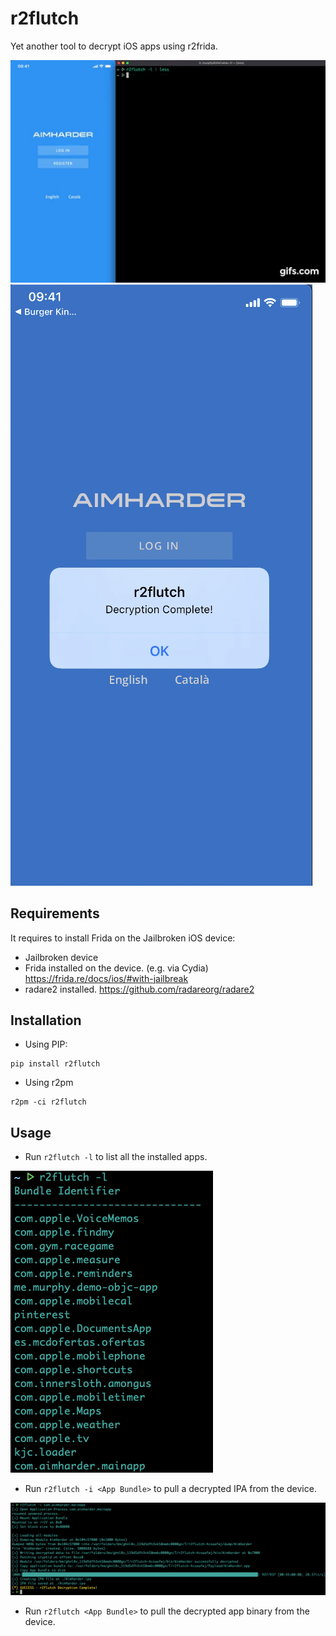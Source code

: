 # r2flutch
Yet another tool to decrypt iOS apps using r2frida.

![Demo](demo.gif)
![Download](img/download.png)


## Requirements

It requires to install Frida on the Jailbroken iOS device:

 * Jailbroken device
 * Frida installed on the device. (e.g. via Cydia) https://frida.re/docs/ios/#with-jailbreak
 * radare2 installed. https://github.com/radareorg/radare2


## Installation

* Using PIP:

```
pip install r2flutch
```

* Using r2pm

```
r2pm -ci r2flutch
```

## Usage

* Run `r2flutch -l` to list all the installed apps.

![List applications](img/list_apps.png)


* Run `r2flutch -i <App Bundle>` to pull a decrypted IPA from the device.

![List applications](img/demo.png)

* Run `r2flutch <App Bundle>` to pull the decrypted app binary from the device.
